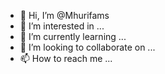- 👋 Hi, I’m @Mhurifams
- 👀 I’m interested in ...
- 🌱 I’m currently learning ...
- 💞️ I’m looking to collaborate on ...
- 📫 How to reach me ...

<!---
Mhurifams/Mhurifams is a ✨ special ✨ repository because its `README.md` (this file) appears on your GitHub profile.
You can click the Preview link to take a look at your changes.
--->
